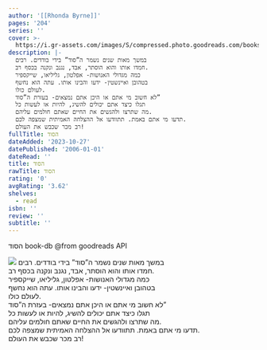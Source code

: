 ```yaml
---
author: '[[Rhonda Byrne]]'
pages: '204'
series: ''
cover: >-
  https://i.gr-assets.com/images/S/compressed.photo.goodreads.com/books/1631737508l/59004079._SY475_.jpg
description: |-
  במשך מאות שנים נשמר ה”סוד” בידי בודדים. רבים  
  חמדו אותו והוא הוסתר, אבד, נגנב ונקנה בכסף רב.  
  כמה מגדולי האנושות- אפלטון, גליליאו, שייקספיר  
  בטהובן ואיינשטין- ידעו והבינו אותו. עתה הוא נחשף  
  לעולם כולו.  
  לא חשוב מי אתם או היכן אתם נמצאים- בעזרת ה”סוד”  
  תגלו כיצד אתם יכולים להשיג, להיות או לעשות כל  
  מה שתרצו ולהגשים את החיים שאתם חולמים עליהם.  
  תדעו מי אתם באמת. תתוודעו אל ההצלחה האמיתית שמצפה לכם.  
  רב מכר שכבש את העולם!
fullTitle: הסוד
dateAdded: '2023-10-27'
datePublished: '2006-01-01'
dateRead: ''
title: הסוד
rawTitle: הסוד
rating: '0'
avgRating: '3.62'
shelves:
  - read
isbn: ''
review: ''
subtitle: ''
---
```

הסוד book-db 
@from goodreads API

![](https:&#x2F;&#x2F;i.gr-assets.com&#x2F;images&#x2F;S&#x2F;compressed.photo.goodreads.com&#x2F;books&#x2F;1631737508l&#x2F;59004079._SY475_.jpg)
במשך מאות שנים נשמר ה”סוד” בידי בודדים. רבים  
חמדו אותו והוא הוסתר, אבד, נגנב ונקנה בכסף רב.  
כמה מגדולי האנושות- אפלטון, גליליאו, שייקספיר  
בטהובן ואיינשטין- ידעו והבינו אותו. עתה הוא נחשף  
לעולם כולו.  
לא חשוב מי אתם או היכן אתם נמצאים- בעזרת ה”סוד”  
תגלו כיצד אתם יכולים להשיג, להיות או לעשות כל  
מה שתרצו ולהגשים את החיים שאתם חולמים עליהם.  
תדעו מי אתם באמת. תתוודעו אל ההצלחה האמיתית שמצפה לכם.  
רב מכר שכבש את העולם!